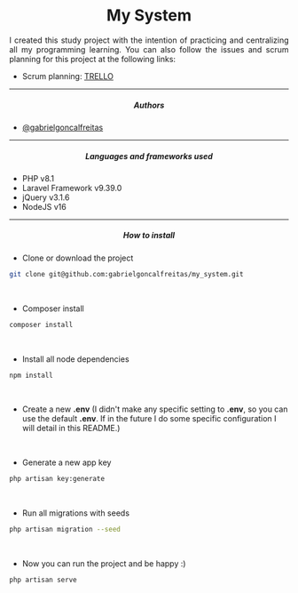 
<h1 align="center">
    My System
</h1>

<p align="justify">
    I created this study project with the intention of practicing and centralizing all my programming learning. You can also follow the issues and scrum planning for this project at the following links:
</p>

- Scrum planning: [TRELLO](https://www.github.com/gabrielgoncalfreitas)

<hr>

<h5 align="center">Authors</h5>

- [@gabrielgoncalfreitas](https://www.github.com/gabrielgoncalfreitas)

<hr>

<h5 align="center">Languages and frameworks used</h5>

- PHP v8.1
- Laravel Framework v9.39.0
- jQuery v3.1.6
- NodeJS v16

<hr>

<h5 align="center">How to install</h5>

- Clone or download the project
```sh
git clone git@github.com:gabrielgoncalfreitas/my_system.git
```
<br>

- Composer install
```sh
composer install
```
<br>

- Install all node dependencies
```sh
npm install
```
<br>

- Create a new <b>.env</b> (I didn't make any specific setting to <b>.env</b>, so you can use the default <b>.env</b>. If in the future I do some specific configuration I will detail in this README.)
<br>

- Generate a new app key
```sh
php artisan key:generate
```
<br>

- Run all migrations with seeds
```sh
php artisan migration --seed
```
<br>

- Now you can run the project and be happy :)
```sh
php artisan serve
```
<br>
